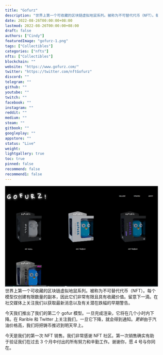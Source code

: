 ```yaml
---
title: "Gofurz"
description: "世界上第一个可收藏的区块链虚拟地鼠系列。被称为不可替代代币（NFT）。每个模型仅创建有限数量的副本，因此它们非常有限且具有收藏价值。留意下一滴。在社交媒体上关注我们以获取最新消息以及有关潜在跌幅的早期警告。"
date: 2022-08-26T00:00:00+08:00
lastmod: 2022-08-26T00:00:00+08:00
draft: false
authors: ["Cindy"]
featuredImage: "gofurz-1.png"
tags: ["Collectibles"]
categories: ["nfts"]
nfts: ["Collectibles"]
blockchain: ""
website: "https://www.gofurz.com/"
twitter: "https://twitter.com/nftGofurz"
discord: ""
telegram: ""
github: ""
youtube: ""
twitch: ""
facebook: ""
instagram: ""
reddit: ""
medium: ""
steam: ""
gitbook: ""
googleplay: ""
appstore: ""
status: "Live"
weight: 
lightgallery: true
toc: true
pinned: false
recommend: false
recommend1: false
---
```

![NFT](image-20220826173416082.png)世界上第一个可收藏的区块链虚拟地鼠系列。被称为不可替代代币（NFT）。每个模型仅创建有限数量的副本，因此它们非常有限且具有收藏价值。留意下一滴。在社交媒体上关注我们以获取最新消息以及有关潜在跌幅的早期警告。

今天我们推出了我们的第二个 gofur 模型。一旦完成渲染，它将在几个小时内下降。在 Rarible 和 Twitter 上关注我们，一旦它下降，就会得到通知。*更新*由于汽油价格高，我们将把铸币推迟到明天早上。

今天是我们的第一次 NFT 销售。我们非常感谢 NFT 社区。第一次销售确实有助于验证我们在过去 3 个月中付出的所有努力和辛勤工作。谢谢你，愿 4 号与你同在。